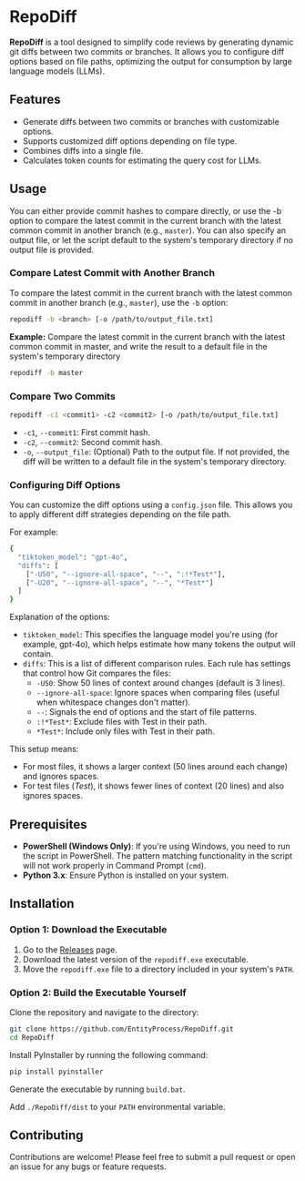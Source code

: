 
# RepoDiff

**RepoDiff** is a tool designed to simplify code reviews by generating dynamic git diffs between two commits or branches. It allows you to configure diff options based on file paths, optimizing the output for consumption by large language models (LLMs).

## Features

- Generate diffs between two commits or branches with customizable options.
- Supports customized diff options depending on file type.
- Combines diffs into a single file.
- Calculates token counts for estimating the query cost for LLMs.

## Usage

You can either provide commit hashes to compare directly, or use the -b option to compare the latest commit in the current branch with the latest common commit in another branch (e.g., `master`). You can also specify an output file, or let the script default to the system's temporary directory if no output file is provided.

### Compare Latest Commit with Another Branch

To compare the latest commit in the current branch with the latest common commit in another branch (e.g., `master`), use the `-b` option:
```bash
repodiff -b <branch> [-o /path/to/output_file.txt]
```

**Example:** 
Compare the latest commit in the current branch with the latest common commit in master, and write the result to a default file in the system's temporary directory

```bash
repodiff -b master
```

### Compare Two Commits

```bash
repodiff -c1 <commit1> -c2 <commit2> [-o /path/to/output_file.txt]
```

* `-c1`, `--commit1`: First commit hash.
* `-c2`, `--commit2`: Second commit hash.
* `-o`, `--output_file`: (Optional) Path to the output file. If not provided, the diff will be written to a default file in the system's temporary directory.

### Configuring Diff Options

You can customize the diff options using a `config.json` file. This allows you to apply different diff strategies depending on the file path.

For example:

```bash
{
  "tiktoken_model": "gpt-4o",
  "diffs": [
    ["-U50", "--ignore-all-space", "--", ":!*Test*"],
    ["-U20", "--ignore-all-space", "--", "*Test*"]
  ]
}
```

Explanation of the options:

* `tiktoken_model`: This specifies the language model you're using (for example, gpt-4o), which helps estimate how many tokens the output will contain.
* `diffs`: This is a list of different comparison rules. Each rule has settings that control how Git compares the files:
    * `-U50`: Show 50 lines of context around changes (default is 3 lines).
    * `--ignore-all-space`: Ignore spaces when comparing files (useful when whitespace changes don't matter).
    * `--`: Signals the end of options and the start of file patterns.
    * `:!*Test*`: Exclude files with Test in their path.
    * `*Test*`: Include only files with Test in their path.

This setup means:
* For most files, it shows a larger context (50 lines around each change) and ignores spaces.
* For test files (*Test*), it shows fewer lines of context (20 lines) and also ignores spaces.

## Prerequisites

- **PowerShell (Windows Only)**: If you're using Windows, you need to run the script in PowerShell. The pattern matching functionality in the script will not work properly in Command Prompt (`cmd`).
- **Python 3.x**: Ensure Python is installed on your system.

## Installation

### Option 1: Download the Executable

1. Go to the [Releases](https://github.com/EntityProcess/RepoDiff/releases) page.
2. Download the latest version of the `repodiff.exe` executable.
3. Move the `repodiff.exe` file to a directory included in your system's `PATH`.

### Option 2: Build the Executable Yourself

Clone the repository and navigate to the directory:

```bash
git clone https://github.com/EntityProcess/RepoDiff.git
cd RepoDiff
```

Install PyInstaller by running the following command:

```bash
pip install pyinstaller
```

Generate the executable by running `build.bat`.

Add `./RepoDiff/dist` to your `PATH` environmental variable.

## Contributing

Contributions are welcome! Please feel free to submit a pull request or open an issue for any bugs or feature requests.
